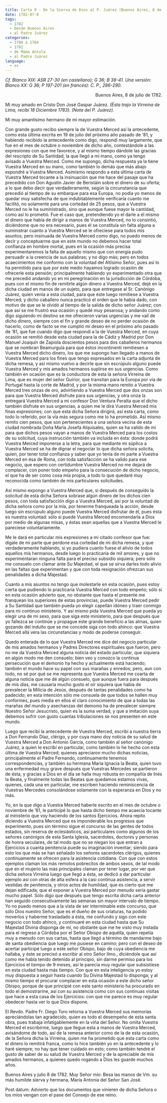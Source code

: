 ```yaml
---
title: Carta 9 - De la Sierva de Dios al P. Juárez (Buenos Aires, 8 de julio de 1782).
date: 1782-07-8
tags:
  - 1782
  - Desde Buenos Aires
  - al Padre Juárez
categories:
  - 1780 a 1784
  - 1782
  - de Mama Antula
  - al Padre Juárez
language:
  - es
---
```

_Cf. Blanco XIX: ASR 27-30 (en castellano); G 36; B 38-41.
Una versión: Blanco XX: G 36; P 197-201 (en francés): C. P., 286-290._
<div align="right">
Buenos Aires, 8 de julio de 1782.
</div>

Mi muy amado en Cristo Don José Gaspar Juárez. _(Ésta trajo la Virreina de Lima, recibí 18 Diciembre 1783). (Nota del P. Juárez)._

Mi muy amantísimo hermano de mi mayor estimación.

Con grande gusto recibo siempre la de Vuestra Merced así la antecedente, como esta última escrita en 19 de julio del próximo año pasado de ‘81, y habiendo recibido la antecedente como digo, respondí muy largamente, que fue en el mes de octubre o noviembre de dicho año, contestándole a las expresiones con que me favorece, y al mismo tiempo dándole las gracias del rescripto de Su Santidad, la que llegó a mi mano, como ya tengo avisado a Vuestra Merced. Como me supongo, dicha respuesta ya la tiene Vuestra Merced en su mano, como también lo demás que más abajo expondré a Vuestra Merced. Asimismo respondo a esta última carta de Vuestra Merced tocante a la insinuación que me hace del pasaje que ha precedido con Don Agustín Javier de Beristáin sobre el dinero de su oferta; a lo que debo decir que verdaderamente, según la circunstancia que precedió al tiempo de su embarque para esa Europa, no podía yo menos de quedar muy satisfecha de que indubitablemente verificaría cuanto me facilitó, no solamente para una cortedad de 25 pesos, que a Vuestra Merced no le ha suministrado, sino que aunque fuese mayor la cantidad, como así lo prometió. Fue el caso que, pretendiendo yo el darle a él mismo el dinero que había de dirigir a manos de Vuestra Merced, no lo consintió, diciéndome que no era necesario, pues él se constituía sin falta alguna a suministrar cuanto a Vuestra Merced se le ofreciese para todos mis asuntos; pero insinuada de Vuestra Merced como digo, no puedo menos de decir y conceptuarme que en este mundo no debemos hacer total confianza en hombre mortal, pues en la ocasión más precisa experimentaremos la falta de aquello mismo que con energía pudo persuadir a la creencia de sus palabras; y no digo más; pero en todos acaecimientos me conformo con la voluntad del Altísimo Señor, pues así lo ha permitido para que por este medio hayamos logrado ocasión de ofrecerle esta pensión; principalmente habiendo yo experimentado otra que me precedió andando yo en mi peregrinación en la jurisdicción de Córdoba, pues con el mismo fin de remitirle algún dinero a Vuestra Merced, dejé en la dicha ciudad en manos de un sujeto, para que entregase al Sr. Canónigo Juárez, quien venía a esta ciudad, para que éste luego remitiese a Vuestra Merced; y dicho caballero nunca practicó el orden que le había dado, con motivo de que se le olvidó al tiempo de la salida de dicho señor Juárez; con que así se me frustró esa ocasión y quedé muy pesarosa; y andando como digo siguiendo mi destino se me ofrecieron varias urgencias y me valí de dicho dinero, siempre con el fin y grande deseo de no perder ocasión de hacerlo, como de facto se me cumplió mi deseo en el próximo año pasado de ‘81, que fue cuando digo que respondí a la de Vuestra Merced, en cuya ocasión se remitió desde esta ciudad para la de Cádiz y Madrid por Don Manuel Joaquín de Zapiola doscientos pesos para dos caballeros hermanos que se nombran Beamurguía para que éstos incontinenti remitiesen a Vuestra Merced dicho dinero, los que me supongo han llegado a manos de Vuestra Merced para los fines que tengo expresados en la carta adjunta de dicha remesa, y así mismo vuelvo a decirle que sin escrúpulo alguno puede Vuestra Merced y mis amados hermanos suplirse en sus urgencias. Como también en ocasión que es la conductora de esta la señora Virreina de Lima, que es mujer del señor Guirior, que transitan para la Europa por vía de Portugal hasta la corte de Madrid, y por la misma mano remito a Vuestra Merced tres onzas de oro, advirtiendo a Vuestra Merced que dos onzas son para que Vuestra Merced disfrute para sus urgencias, y otra onza la entregará Vuestra Merced a mi confesor Don Ventura Peralta que el dicho también disfrute en sus urgencias, a quien me le dirá Vuestra Merced mis finas expresiones; con que esta dicha Señora dirigirá, así esta carta, como todo lo referido, por la vía más segura como me lo ha prometido. Así  mismo remito cien pesos, que son pertenecientes a una señora vecina de esta ciudad nombrada Doña María Josefa Alquisales, quien se ha valido de mí para que dichos pesos vayan a manos de Vuestra Merced para los costos de su solicitud, cuya instrucción también va incluida en ésta: donde podrá Vuestra Merced imponerse a la letra, para que mediante mi súplica a Vuestra Merced se ha de dignar el negociar lo que dicha señora solicita, quien, por tener total confianza y saber que yo tenía de mi parte a Vuestra Merced en ésa de Roma, con toda satisfacción se ha valido para ese negocio, que espero con certidumbre Vuestra Merced no me dejará de complacer, con poner todo empeño para la consecución de dicho negocio, el que ha de ser como cosa mía propia, a todo lo que quedaré muy reconocida como también de mis particulares solicitudes.

Así mismo expongo a Vuestra Merced que, si después de conseguido la solicitud de esta dicha Señora sobrase algún dinero de los dichos cien pesos, con toda satisfacción digo a Vuestra Merced, así por la voluntad de dicha señora como por la mía, por tenerme franqueada la acción, desde luego sin escrúpulo alguno puede Vuestra Merced disfrutar de él, pues ésta es nuestra voluntad: sólo si puede Vuestra Merced encomendarla a Dios por medio de algunas misas, y éstas sean aquellas que a Vuestra Merced le pareciese voluntariamente.

Me le dará en particular mis expresiones a mi citado confesor que fue: dígale de mi parte que perdone esa cortedad de mi dicha remesa, y que verdaderamente hablando, si yo pudiera cuanto fuese el alivio de todos aquellos mis hermanos, desde luego lo practicaría de mil amores, y que no experimentaran ninguna falta para el preciso subsidio siquiera; pero sólo me consuelo con clamar ante Su Majestad, el que se sirva darles todo alivio en las faltas que experimentan y que con toda resignación ofrezcan sus penalidades a dicha Majestad.

Cuanto a mis asuntos no tengo que molestarle en esta ocasión, pues estoy cierta que pudiendo lo practicaría Vuestra Merced con todo empeño; sólo si en esta ocasión advierto que, no obstante que hasta el presente me franquean los superiores de estas provincias, puede Vuestra Merced pedir a Su Santidad que también pueda yo elegir capellán idóneo y traer conmigo para mi continuo ministerio. Y así mismo pida Vuestra Merced que pueda yo elegir una de mi sexo, para que siga este ministerio, para que después que yo fallezca se continúe y propague este grande beneficio a las almas, quien gozando del indulto que se me concede siga con todo ahínco: que Vuestra Merced allá vera las circunstancias y modo de poderse conseguir.

Quedo enterada de lo que Vuestra Merced me dice del negocio particular de mis amados hermanos y Padres Directores espirituales que fueron, pero no me da Vuestra Merced alguna noticia del estado particular, que siquiera en algún modo me den consuelo; bien veo y conozco la continua persecución que el demonio ha hecho y actualmente está haciendo; también el mundo hace su papel con sus marañas y enredos; pero, aun con todo, no sé por qué se me representa que Vuestra Merced me coarta de alguna noticia que me dé algún consuelo, que aunque fuera para después de mis días, me causaría mucho gusto el oír siquiera que había de prevalecer la Milicia de Jesús, después de tantas penalidades como ha padecido; en esta intención sólo me consuela de que todos se hallen muy conformes, pues media en ellos el claro conocimiento de que a todas las marañas del mundo y asechanzas del demonio ha de prevalecer siempre Nuestro Señor Jesucristo, quien es la suma verdad, y que a imitación suya debemos sufrir con gusto cuantas tribulaciones se nos presenten en este mundo.

Luego que recibí la antecedente de Vuestra Merced, escribí a nuestra tierra a Don Fernando Díaz, clérigo, y por cuya mano doy noticia de su salud de Vuestra Merced a Don Antonio García, como también al señor canónigo Juárez, a quien le escribí en particular, como también lo he hecho con esta última de Vuestra Merced; quienes apreciaron mucho dichas noticias, principalmente el Padre Fernando, continuamente tenemos correspondencias, y también su hermana María Ignacia la Beata, quien tuvo una enfermedad muy grave después que Vuestras Mercedes se partieron de ésta, y gracias a Dios en el día se halla muy robusta en compañía de Inés la Beata, y finalmente todas las Beatas que quedamos estamos vivas, quienes, cada una en particular, me escriben haciendo reminiscencia de Vuestras Mercedes consolándose solamente con la esperanza en Dios y no más.

Yo, en la que digo a Vuestra Merced haberle escrito en el mes de octubre o noviembre de ’81, le participé lo que hasta dicho tiempo me acaecía tocante al ministerio que voy haciendo de los santos Ejercicios. Ahora repito diciendo a Vuestra Merced que es imponderable los progresos que experimento, pues sin término sigue el concurso de las gentes de todos estados, sin reserva de eclesiásticos, así particulares como algunos de los señores canónigos de esta Santa Iglesia, sacerdotes, doctores y personas de honra seculares, de tal modo que no se niegan los que entran a Ejercicios a cuanta penitencia puede su imaginación inventar; siendo para esto los que más se han señalado los señores sacerdotes clérigos, quienes continuamente se ofrecen para la asistencia cotidiana. Con que con estos ejemplos claman los más remotos pobrecitos de ambos sexos, de tal modo que en el mujerío las más principales claman por tener lugar, por ver que dicha señora Virreina luego que llegó a ésta, se dedicó a dar particular ejemplo así con otras de alta esfera a la casi continua asistencia, a servir vestidas de penitencia, y otros actos de humildad, que es cierto que me dejan edificada; que el exponer a Vuestra Merced por menudo sería gastar mucho papel. Sólo digo que después que tengo escrita dicha carta anterior han seguido consecutivamente las semanas sin mayor intervalo de tiempo. Yo no puedo menos que a la vista de ser interminable este concurso, que sólo Dios nuestro Señor, que es el dueño de sus criaturas, ha podido moverlos y haberme trasladado a ésta, me confundo y sigo con este negocio con todo ahínco, y continuaré en esta ciudad hasta que Su Majestad Divina disponga de mí, no obstante que me he visto muy instada para el regreso a Córdoba por el Señor Obispo de aquélla, quien repetía muy a menudo con sus cartas, hasta que llegó a término de mandarme bajo de santa obediencia que luego me pusiese en camino; pero con el deseo de acertar participé luego a este señor Obispo, bajo de cuya obediencia me hallaba, y éste se precisó a escribir al otro Señor Ilmo., diciéndole que así como me había tenido detenido al principio, sin darme permiso para los Ejercicios el tiempo de 9 meses, así le parecía muy regular que subsistiese en esta ciudad hasta más tiempo. Con que en esta inteligencia yo estoy muy dispuesta a seguir hasta cuando Su Divina Majestad lo disponga; y al mismo tiempo el procurar complacer en esta ocasión a este dicho señor Obispo, porque de que principié con este santo ministerio ha procurado en todo el demostrarme, así con su asistencia como con sus continuas visitas que hace a esta casa de los Ejercicios: con que me parece es muy regular obedecer hasta ver lo que Dios dispone.

El Revdo. Padre Fr. Diego Toro retorna a Vuestra Merced sus memorias apreciándolas tan agradecido, quien es todo el desempeño de esta santa obra, pues  trabaja infatigablemente en la viña del Señor. No omita Vuestra Merced el escribirme, luego que llegue esta a manos de Vuestra Merced, avisándome de todo, así de la remesa anterior como de la de esta ocasión, de la Señora dicha la Virreina, quien me ha prometido que esta carta como el dinero lo remitirá franca, como lo hice también yo en la antecedente y lo haré siempre; no hay que tener cuidado en esto; como también tendré el gusto de saber de su salud de Vuestra Merced y de la apreciable de mis amados hermanos, a quienes quedo rogando a Dios les guarde muchos años.

Buenos Aires y julio 8 de 1782. Muy Señor mío: Besa las manos de Vm. su más humilde sierva y hermana, María Antonia del Señor San José.

 Post datum: Advierto que los documentos que vinieren de dicha Señora o los míos vengan con el pase del Consejo de ese reino.
